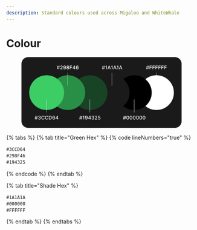 ```yaml
---
description: Standard colours used across Migaloo and WhiteWhale
---
```


# Colour

<figure><img src="../.gitbook/assets/Migaloo Colours (1).png" alt=""><figcaption></figcaption></figure>

{% tabs %}
{% tab title="Green Hex" %}
{% code lineNumbers="true" %}
```markdown
#3CCD64
#298F46
#194325
```
{% endcode %}
{% endtab %}

{% tab title="Shade Hex" %}
```markdown
#1A1A1A
#000000
#FFFFFF
```
{% endtab %}
{% endtabs %}
